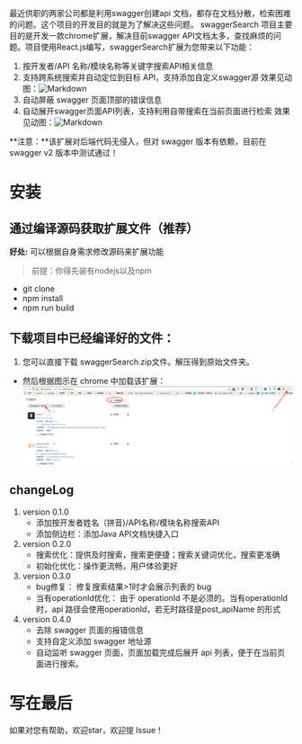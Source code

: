 最近供职的两家公司都是利用swagger创建api 文档，都存在文档分散，检索困难的问题。这个项目的开发目的就是为了解决这些问题。
swaggerSearch 项目主要目的是开发一款chrome扩展，解决目前swagger API文档太多，查找麻烦的问题。项目使用React.js编写，swaggerSearch扩展为您带来以下功能：
1. 按开发者/API 名称/模块名称等关键字搜索API相关信息
1. 支持跨系统搜索并自动定位到目标 API，支持添加自定义swagger源
    效果见动图：![Markdown](https://github.com/llz383455526/swagger-search/blob/master/search.gif)
1. 自动屏蔽 swagger 页面顶部的错误信息
1. 自动展开swagger页面API列表，支持利用自带搜索在当前页面进行检索
    效果见动图：![Markdown](https://github.com/llz383455526/swagger-search/blob/master/search2.gif)

**注意：**该扩展对后端代码无侵入，但对 swagger 版本有依赖，目前在swagger v2 版本中测试通过！

# 安装
## 通过编译源码获取扩展文件（推荐）
**好处:** 可以根据自身需求修改源码来扩展功能
> 前提：你得先装有nodejs以及npm
- git clone
- npm install
- npm run build

## 下载项目中已经编译好的文件：
1. 您可以直接下载 swaggerSearch.zip文件。解压得到原始文件夹。

- 然后根据图示在 chrome 中加载该扩展：
![Markdown](https://github.com/llz383455526/api-center/blob/master/install%20instructions.png?raw=true)

## changeLog
1. version 0.1.0
    - 添加按开发者姓名（拼音)/API名称/模块名称搜索API
    - 添加侧边栏：添加Java API文档快捷入口
1. version 0.2.0
    - 搜索优化：提供及时搜索，搜索更便捷；搜索关键词优化，搜索更准确
    - 初始化优化：操作更流畅，用户体验更好
1. version 0.3.0
    - bug修复： 修复搜索结果>1时才会展示列表的 bug
    - 当有operationId优化： 由于 operationId 不是必须的。当有operationId 时，api 路径会使用operationId，若无时路径是post_apiName 的形式
1. version 0.4.0
    - 去除 swagger 页面的报错信息
    - 支持自定义添加 swagger 地址源
    - 自动监听 swagger 页面，页面加载完成后展开 api 列表，便于在当前页面进行搜索。

# 写在最后
如果对您有帮助，欢迎star，欢迎提 Issue！
    
